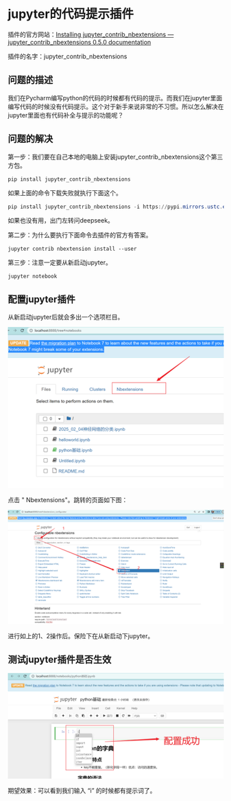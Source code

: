 # jupyter的代码提示插件

插件的官方网站：[Installing jupyter_contrib_nbextensions — jupyter_contrib_nbextensions 0.5.0 documentation](https://jupyter-contrib-nbextensions.readthedocs.io/en/latest/install.html)

插件的名字：jupyter_contrib_nbextensions

## 问题的描述

我们在Pycharm编写python的代码的时候都有代码的提示。而我们在jupyter里面编写代码的时候没有代码提示。这个对于新手来说非常的不习惯。所以怎么解决在jupyter里面也有代码补全与提示的功能呢？



## 问题的解决

第一步：我们要在自己本地的电脑上安装jupyter_contrib_nbextensions这个第三方包。

```shell
pip install jupyter_contrib_nbextensions
```

如果上面的命令下载失败就执行下面这个。

```powershell
pip install jupyter_contrib_nbextensions -i https://pypi.mirrors.ustc.edu.cn/simple/
```

如果也没有用，出门左转问deepseek。



第二步：为什么要执行下面命令去插件的官方有答案。

```
jupyter contrib nbextension install --user
```



第三步：注意一定要从新启动jupyter。

```shell
jupyter notebook
```

## 配置jupyter插件

从新启动jupyter后就会多出一个选项栏目。

![image-20250319123347672](demo01_2025_03_19_02.assets/image-20250319123347672.png)

点击 " Nbextensions"。跳转的页面如下图：



![image-20250319123608094](demo01_2025_03_19_02.assets/image-20250319123608094.png)



进行如上的1、2操作后。保险下在从新启动下jupyter。





## 测试jupyter插件是否生效

![image-20250319123740405](demo01_2025_03_19_02.assets/image-20250319123740405.png)



期望效果：可以看到我们输入 “i” 的时候都有提示词了。













